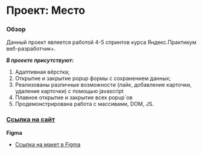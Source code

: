 # Проект: Место

### Обзор

Данный проект является  работой 4-5 спринтов курса Яндекс.Практикум веб-разработчик+.  
  
***В проекте присутствуют:***  
1. Адаптивная вёрстка;  
2. Открытие и закрытие popup формы с сохранением данных;  
3. Реализованы различные возможности (лайк, добавление карточки, удаление карточки) с помощью javascript
4. Плавное открытие и закрытие всех popup`ов
5. Продемонстрирована работа с массивами, DOM, JS. 

### [Ссылка на сайт](https://quacevizz.github.io/mesto/ "Переход на страницу с проектом")

**Figma**
* [Ссылка на макет в Figma](https://www.figma.com/file/2cn9N9jSkmxD84oJik7xL7/JavaScript.-Sprint-4?node-id=0%3A1)
